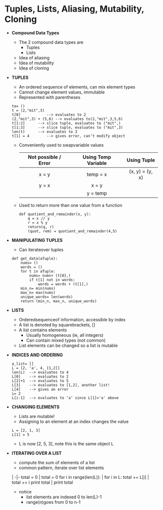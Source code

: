 # Tuples, Lists, Aliasing, Mutability, Cloning

- **Compound Data Types**
	- The 2 compound data types are
		- Tuples
		- Lists
	- Idea of aliasing
	- Idea of mutability
	- Idea of cloning
	
- **TUPLES**
	- An ordered sequence of elements, can mix element types
	- Cannot change element values, immutable
	- Represented with parentheses
	
	```
	te= ()
	t = (2,"mit",3)
	t[0] 			--> evaluates to 2
	(2,"mit",3) + (5,6)	--> evaluates to(2,"mit",3,5,6)
	t[1:2] 		--> slice tuple, evaluates to ("mit",)
	t[1:3] 		--> slice tuple, evaluates to ("mit",3)
	len(t) 		--> evaluates to 3
	t[1] = 4 		--> gives error, can’t modify object
	```
	
	- Conveniently used to swapvariable values
	
		| Not possible / Error | Using Temp Variable | Using Tuple |
		|:--------------------:|:-------------------:|:-----------:|
		| x = y | temp = x | (x, y) = (y, x)|
		| y = x | x = y | |
		| |y = temp | |
		
	- Used to return more than one value from a function
	
		```
		def quotient_and_remainder(x, y):
			q = x // y
			r = x % y
			return(q, r)
			(quot, rem) = quotient_and_remainder(4,5)
		```
		
- **MANIPULATING TUPLES**
	- Can iterateover tuples
	
	```
	def get_data(aTuple):
		nums= ()
		words = ()
		for t in aTuple:
			nums= nums+ (t[0],)
			if t[1] not in words:
				words = words + (t[1],)
		min_n= min(nums)
		max_n= max(nums)
		unique_words= len(words)
		return (min_n, max_n, unique_words)
	```
	
- **LISTS**
	- Orderedsequenceof information, accessible by index
	- A list is denoted by squarebrackets, []
	- A list contains elements
		- Usually homogeneous (ie, all integers)
		- Can contain mixed types (not common)
	- List elements can be changed so a list is mutable
	
- **INDICES AND ORDERING**
	
	```
	a_list= []
	L = [2, 'a', 4, [1,2]]
	len(L)	--> evaluates to 4
	L[0]	--> evaluates to 2
	L[2]+1	--> evaluates to 5
	L[3] 	--> evaluates to [1,2], another list!
	L[4]	--> gives an error
	i= 2
	L[i-1]	--> evaluates to ‘a’ since L[1]='a' above
	```
	
- **CHANGING ELEMENTS**
	- Lists are mutable!
	- Assigning to an element at an index changes the value
	
	```
	L = [2, 1, 3]
	L[1] = 5
	```
	
	- L is now [2, 5, 3], note this is the same object L
	
- **ITERATING OVER A LIST**
	- compute the sum of elements of a list
	- common pattern, iterate over list elements

	 | 
	-|-
	total = 0 | total = 0
	for i in range(len(L)): | for i in L:
		total += L[i] | 	total += i
	print total | print total

	- notice
		- list elements are indexed 0 to len(L)-1
		- range(n)goes from 0 to n-1
